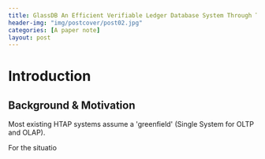 ```yaml
---
title: GlassDB An Efficient Verifiable Ledger Database System Through Transparency
header-img: "img/postcover/post02.jpg"
categories: [A paper note]
layout: post
---
```


# Introduction

## Background & Motivation

Most existing HTAP systems assume a 'greenfield' (Single System for OLTP and OLAP). 

For the situatio
